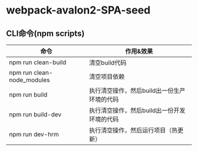 # webpack-avalon2-SPA-seed #

## CLI命令(npm scripts)
| 命令            | 作用&效果          |
| --------------- | ------------- |
| npm run clean-build     | 清空build代码 |
| npm run clean-node_modules     | 清空项目依赖 |
| npm run build     | 执行清空操作，然后build出一份生产环境的代码 |
| npm run build-dev     | 执行清空操作，然后build出一份开发环境的代码 |
| npm run dev-hrm   | 执行清空操作，然后运行项目（热更新） |

